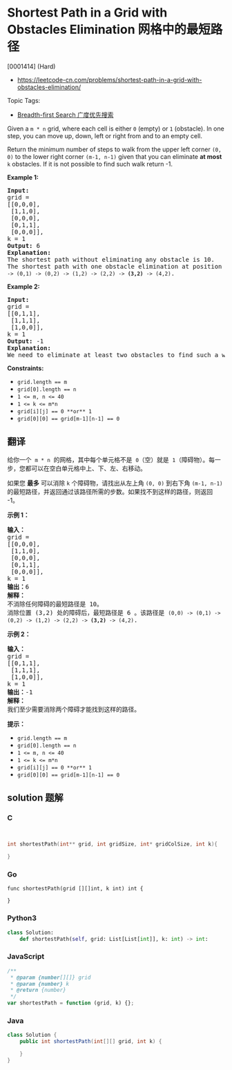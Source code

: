 # Shortest Path in a Grid with Obstacles Elimination 网格中的最短路径

[0001414] (Hard)

- https://leetcode-cn.com/problems/shortest-path-in-a-grid-with-obstacles-elimination/

Topic Tags:

- [Breadth-first Search 广度优先搜索](https://leetcode-cn.com/tag/breadth-first-search/)

Given a `m * n` grid, where each cell is either `0` (empty) or `1` (obstacle). In one step, you can move up, down, left or right from and to an empty cell.

Return the minimum number of steps to walk from the upper left corner `(0, 0)` to the lower right corner `(m-1, n-1)` given that you can eliminate **at most** `k` obstacles. If it is not possible to find such walk return -1.

**Example 1:**

<pre><strong>Input:</strong> 
grid = 
[[0,0,0],
&nbsp;[1,1,0],
 [0,0,0],
&nbsp;[0,1,1],
 [0,0,0]], 
k = 1
<strong>Output:</strong> 6
<strong>Explanation: 
</strong>The shortest path without eliminating any obstacle is 10.&nbsp;
The shortest path with one obstacle elimination at position (3,2) is 6. Such path is <code>(0,0) -&gt; (0,1) -&gt; (0,2) -&gt; (1,2) -&gt; (2,2) -&gt; <strong>(3,2)</strong> -&gt; (4,2)</code>.
</pre>

**Example 2:**

<pre><strong>Input:</strong> 
grid = 
[[0,1,1],
&nbsp;[1,1,1],
&nbsp;[1,0,0]], 
k = 1
<strong>Output:</strong> -1
<strong>Explanation: 
</strong>We need to eliminate at least two obstacles to find such a walk.
</pre>

**Constraints:**

- `grid.length == m`
- `grid[0].length == n`
- `1 <= m, n <= 40`
- `1 <= k <= m*n`
- `grid[i][j] == 0 **or** 1`
- `grid[0][0] == grid[m-1][n-1] == 0`

## 翻译

给你一个  `m * n`  的网格，其中每个单元格不是  `0`（空）就是  `1`（障碍物）。每一步，您都可以在空白单元格中上、下、左、右移动。

如果您 **最多** 可以消除 `k` 个障碍物，请找出从左上角 `(0, 0)` 到右下角 `(m-1, n-1)` 的最短路径，并返回通过该路径所需的步数。如果找不到这样的路径，则返回 -1。

**示例 1：**

<pre><strong>输入：</strong> 
grid = 
[[0,0,0],
&nbsp;[1,1,0],
 [0,0,0],
&nbsp;[0,1,1],
 [0,0,0]], 
k = 1
<strong>输出：</strong>6
<strong>解释：
</strong>不消除任何障碍的最短路径是 10。
消除位置 (3,2) 处的障碍后，最短路径是 6 。该路径是 <code>(0,0) -&gt; (0,1) -&gt; (0,2) -&gt; (1,2) -&gt; (2,2) -&gt; <strong>(3,2)</strong> -&gt; (4,2)</code>.
</pre>

**示例 2：**

<pre><strong>输入：</strong>
grid = 
[[0,1,1],
&nbsp;[1,1,1],
&nbsp;[1,0,0]], 
k = 1
<strong>输出：</strong>-1
<strong>解释：
</strong>我们至少需要消除两个障碍才能找到这样的路径。
</pre>

**提示：**

- `grid.length == m`
- `grid[0].length == n`
- `1 <= m, n <= 40`
- `1 <= k <= m*n`
- `grid[i][j] == 0 **or** 1`
- `grid[0][0] == grid[m-1][n-1] == 0`

## solution 题解

### C

```c


int shortestPath(int** grid, int gridSize, int* gridColSize, int k){

}
```

### Go

```golang
func shortestPath(grid [][]int, k int) int {

}
```

### Python3

```python
class Solution:
    def shortestPath(self, grid: List[List[int]], k: int) -> int:
```

### JavaScript

```javascript
/**
 * @param {number[][]} grid
 * @param {number} k
 * @return {number}
 */
var shortestPath = function (grid, k) {};
```

### Java

```java
class Solution {
    public int shortestPath(int[][] grid, int k) {

    }
}
```

